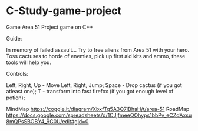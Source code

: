 # C-Study-game-project 
Game Area 51
Project game on C++

Guide:

In memory of failed assault...
Try to free aliens from Area 51 with your hero. Toss cactuses to horde of enemies, pick up first aid kits and ammo, these tools will help you.

Controls:

Left, Right, Up - Move Left, Right, Jump;
Space - Drop cactus (if you got atleast one);
T - transform into fast firefox (if you got enough level of potion);

MindMap https://coggle.it/diagram/XbxfTq5A3Q7lBhaH/t/area-51
RoadMap https://docs.google.com/spreadsheets/d/1CJjfmeeQOhyps1bbPv_eCZdAxsu8mQPsSBOBY4_9C0U/edit#gid=0 
